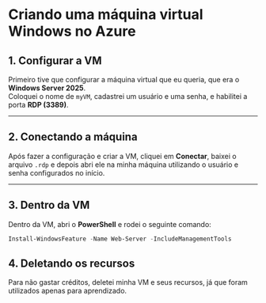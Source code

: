 # Criando uma máquina virtual Windows no Azure

## 1. Configurar a VM
Primeiro tive que configurar a máquina virtual que eu queria, que era o **Windows Server 2025**.  
Coloquei o nome de `myVM`, cadastrei um usuário e uma senha, e habilitei a porta **RDP (3389)**.

---

## 2. Conectando a máquina
Após fazer a configuração e criar a VM, cliquei em **Conectar**, baixei o arquivo `.rdp` e depois abri ele na minha máquina utilizando o usuário e senha configurados no início.

---

## 3. Dentro da VM
Dentro da VM, abri o **PowerShell** e rodei o seguinte comando:

```powershell
Install-WindowsFeature -Name Web-Server -IncludeManagementTools
```

## 4. Deletando os recursos
Para não gastar créditos, deletei minha VM e seus recursos, já que foram utilizados apenas para aprendizado.
